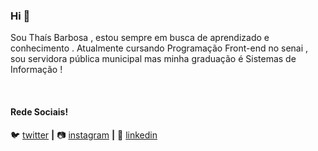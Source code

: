 
### Hi 👋

Sou Thaís Barbosa , estou sempre em busca de aprendizado e conhecimento . Atualmente cursando Programação Front-end no senai  , sou servidora pública municipal mas minha graduação é Sistemas de Informação ! 













[twitter]: https://twitter.com/thaizinhaba
[instagram]: https://www.instagram.com/thaizinhaba
[linkedin]: http://www.linkedin.com/in/thaizinhaba
<br>

#### Rede Sociais!

 
🐦 [twitter][twitter] **|** 
📷 [instagram][instagram] **|** 
👔 [linkedin][linkedin]
